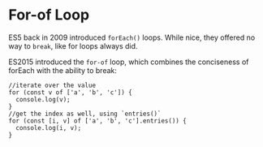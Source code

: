 # For-of Loop

ES5 back in 2009 introduced ```forEach()``` loops. While nice, they offered no way to ```break```, like for loops always did.

ES2015 introduced the ```for-of``` loop, which combines the conciseness of forEach with the ability to break:

```
//iterate over the value
for (const v of ['a', 'b', 'c']) {
  console.log(v);
}
//get the index as well, using `entries()`
for (const [i, v] of ['a', 'b', 'c'].entries()) {
  console.log(i, v);
}
```